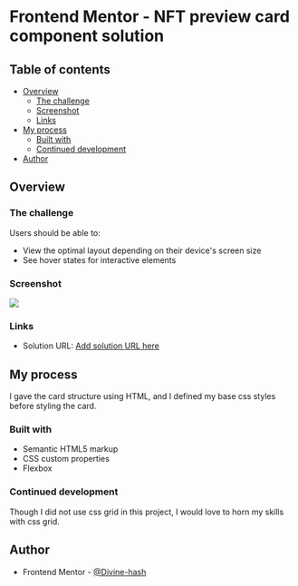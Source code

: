 # Frontend Mentor - NFT preview card component solution

## Table of contents

- [Overview](#overview)
  - [The challenge](#the-challenge)
  - [Screenshot](#screenshot)
  - [Links](#links)
- [My process](#my-process)
  - [Built with](#built-with)
  - [Continued development](#continued-development)
- [Author](#author)

## Overview

### The challenge

Users should be able to:

- View the optimal layout depending on their device's screen size
- See hover states for interactive elements

### Screenshot

![](./nftscreenshot.png)

### Links

- Solution URL: [Add solution URL here](https://divine-hash.github.io/nft-preview-card)

## My process
I gave the card structure using HTML, and I defined my base css styles before styling the card.

### Built with

- Semantic HTML5 markup
- CSS custom properties
- Flexbox

### Continued development
Though I did not use css grid in this project, I would love to horn my skills with css grid.

## Author
- Frontend Mentor - [@Divine-hash](https://www.frontendmentor.io/profile/yourusername)
